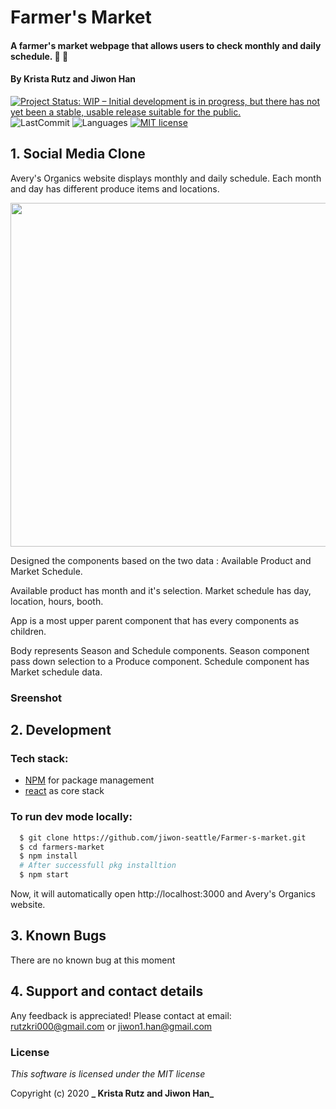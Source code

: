 
# Farmer's Market

#### A farmer's market webpage that allows users to check monthly and daily schedule. :seedling: :apple:

#### By **Krista Rutz and Jiwon Han**

[![Project Status: WIP – Initial development is in progress, but there has not yet been a stable, usable release suitable for the public.](https://www.repostatus.org/badges/latest/wip.svg)](https://www.repostatus.org/#wip)
![LastCommit](https://img.shields.io/github/last-commit/jiwon-seattle/Farmer-s-market)
![Languages](https://img.shields.io/github/languages/top/jiwon-seattle/Farmer-s-market)
[![MIT license](https://img.shields.io/badge/License-MIT-orange.svg)](https://lbesson.mit-license.org/)


## 1. Social Media Clone

Avery's Organics website displays monthly and daily schedule.
Each month and day has different produce items and locations.

<image src="src/img/diagram.png" width="550px" />

Designed the components based on the two data : Available Product and Market Schedule.

Available product has month and it's selection. Market schedule has day, location, hours, booth.

App is a most upper parent component that has every components as children.

Body represents Season and Schedule components. Season component pass down selection to a Produce component. Schedule component has Market schedule data. 

### Sreenshot

<!-- <image src="src/img/screenshot.png" width="750px" /> -->

## 2. Development
### Tech stack:
+ [NPM](https://www.npmjs.com/) for package management
+ [react](https://reactjs.org/) as core stack

### To run dev mode locally:
```bash
  $ git clone https://github.com/jiwon-seattle/Farmer-s-market.git
  $ cd farmers-market
  $ npm install  
  # After successfull pkg installtion
  $ npm start
```
Now, it will automatically open http://localhost:3000 and Avery's Organics website.

## 3. Known Bugs

There are no known bug at this moment

## 4. Support and contact details

Any feedback is appreciated! Please contact at email: rutzkri000@gmail.com or jiwon1.han@gmail.com

### License

*This software is licensed under the MIT license*

Copyright (c) 2020 **_ Krista Rutz and Jiwon Han_**
